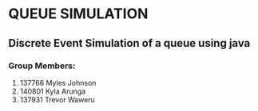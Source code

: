 # QUEUE SIMULATION
## Discrete Event Simulation of a queue using java
### Group Members:
  1. 137766 Myles Johnson
  2. 140801 Kyla Arunga
  3. 137931 Trevor Waweru
